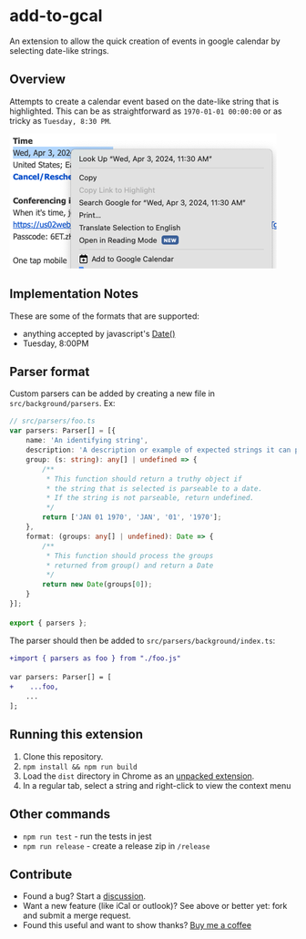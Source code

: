 # add-to-gcal

An extension to allow the quick creation of events in google calendar by selecting date-like strings.

## Overview

Attempts to create a calendar event based on the date-like string that is highlighted. This can be as straightforward as `1970-01-01 00:00:00` or as tricky as `Tuesday, 8:30 PM`.

![](assets/howto.png)

## Implementation Notes

These are some of the formats that are supported:

-   anything accepted by javascript's [Date()](https://developer.mozilla.org/en-US/docs/Web/JavaScript/Reference/Global_Objects/Date#several_ways_to_create_a_date_object)
-   Tuesday, 8:00PM

## Parser format

Custom parsers can be added by creating a new file in `src/background/parsers`. Ex:

```typescript
// src/parsers/foo.ts
var parsers: Parser[] = [{
    name: 'An identifying string',
    description: 'A description or example of expected strings it can process'
    group: (s: string): any[] | undefined => {
        /**
         * This function should return a truthy object if
         * the string that is selected is parseable to a date.
         * If the string is not parseable, return undefined.
         */
        return ['JAN 01 1970', 'JAN', '01', '1970'];
    },
    format: (groups: any[] | undefined): Date => {
        /**
         * This function should process the groups
         * returned from group() and return a Date
         */
        return new Date(groups[0]);
    }
}];

export { parsers };
```

The parser should then be added to `src/parsers/background/index.ts`:

```diff
+import { parsers as foo } from "./foo.js"

var parsers: Parser[] = [
+    ...foo,
    ...
];
```

## Running this extension

1. Clone this repository.
1. `npm install && npm run build`
1. Load the `dist` directory in Chrome as an [unpacked extension](https://developer.chrome.com/docs/extensions/mv3/getstarted/development-basics/#load-unpacked).
1. In a regular tab, select a string and right-click to view the context menu

## Other commands

-   `npm run test` - run the tests in jest
-   `npm run release` - create a release zip in `/release`

## Contribute

-   Found a bug? Start a [discussion](https://github.com/nabraham/add-to-gcal/discussions).
-   Want a new feature (like iCal or outlook)? See above or better yet: fork and submit a merge request.
-   Found this useful and want to show thanks? [Buy me a coffee](https://buymeacoffee.com/nabraham)
